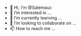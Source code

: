 - 👋 Hi, I’m @Salemauc
- 👀 I’m interested in ...
- 🌱 I’m currently learning ...
- 💞️ I’m looking to collaborate on ...
- 📫 How to reach me ...

<!---
Salemauc/Salemauc is a ✨ special ✨ repository because its `README.md` (this file) appears on your GitHub profile.
You can click the Preview link to take a look at your changes.
--->
